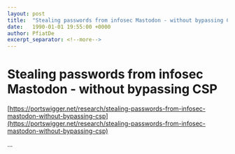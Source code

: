 ```yaml
---
layout: post
title:  "Stealing passwords from infosec Mastodon - without bypassing CSP"
date:   1990-01-01 19:55:00 +0000
author: PfiatDe
excerpt_separator: <!--more-->
---
```


# Stealing passwords from infosec Mastodon - without bypassing CSP
[https://portswigger.net/research/stealing-passwords-from-infosec-mastodon-without-bypassing-csp](https://portswigger.net/research/stealing-passwords-from-infosec-mastodon-without-bypassing-csp)

...
<!--more-->
